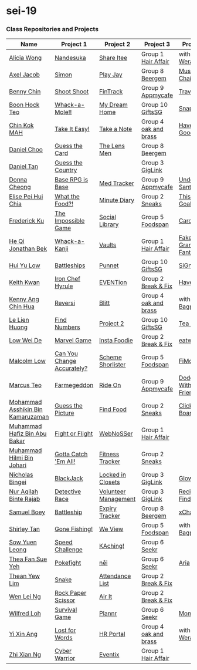 # sei-19



### Class Repositories and Projects
| Name | Project 1 | Project 2 | Project 3 | Project 4 |
| ---- | --------- | --------- | --------- | --------- |
|[Alicia Wong](https://github.com/aliciawongg/)|[Nandesuka](https://aliciawongg.github.io/nandesuka/)|[Share Itee](https://calm-everglades-54541.herokuapp.com/shareitee)|Group 1 <br/> [Hair Affair](https://hairaffair.herokuapp.com/)|with Yi Xin <br/> [Weraoke](https://weraoke.herokuapp.com)|
|[Axel Jacob](https://github.com/axejacob)|[Simon](https://axejacob.github.io/simon/)|[Play Jay](https://gentle-shelf-66558.herokuapp.com/index)|Group 8 <br/> [Beergem](https://beergem.herokuapp.com/)|[Musical Chair](https://musicalchair.herokuapp.com)|
|[Benny Chin](https://github.com/irockmysock/)|[Shoot Shoot](https://irockmysock.github.io/project-1-shootshoot/)|[FinTrack](https://proj2-fintrack.herokuapp.com/login)|Group 9 <br/> [Appmycafe](https://appmycafe.herokuapp.com/)|[Traveliary](https://traveliary.herokuapp.com)|
|[Boon Hock Teo](https://github.com/hockie2)|[Whack-a-Mole!!](https://hockie2.github.io/Project_01/)|[My Dream Home](https://powerful-depths-72950.herokuapp.com/)|Group 10 <br/> [GiftsSG](https://giftssg.herokuapp.com/)|[SnapShot](https://snapshotbeginner.herokuapp.com)|
|[Chin Kok MAH](https://github.com/marcykay)|[Take It Easy!](https://marcykay.github.io/sei-19/project-1/game.html)|[Take a Note](https://sei19takeanote.herokuapp.com/login)|Group 4 <br/> [oak and brass](https://oakandbrass.herokuapp.com/)|[Have A Good Day](https://sei19-haveagoodday.herokuapp.com)|
|[Daniel Choo](https://github.com/yoda14)|[Guess the Card](https://yoda14.github.io/sei-19/newFinish/arrays.html)|[The Lens Men](https://sheltered-mesa-42259.herokuapp.com/)|Group 8 <br/> [Beergem](https://beergem.herokuapp.com/)||
|[Daniel Tan](https://github.com/aikchongtan)|[Guess the Country](https://aikchongtan.github.io/sei-19/)||Group 3 <br/> [GigLink](https://gig-link.herokuapp.com)||
|[Donna Cheong](https://github.com/DonC24)|[Base RPG is Base](https://donc24.github.io/sei-19/project-1/index.html)|[Med Tracker](https://gentle-stream-42227.herokuapp.com/)|Group 9 <br/> [Appmycafe](https://appmycafe.herokuapp.com/)|[Undercover Santa](https://undercoversanta.herokuapp.com)|
|[Elise Pei Hui Chia](https://github.com/smallfurrr/)|[What the Food?!](https://smallfurrr.github.io/elise-project-1-game/html/)|[Minute Diary](http://minute-diary.herokuapp.com/)|Group 2 <br/> [Sneaks](https://sneaks.herokuapp.com/)|[This Is Goals](https://thisisgoals.herokuapp.com)|
|[Frederick Ku](https://github.com/FrederickKu)|[The Impossible Game](https://frederickku.github.io/The-Impossible-Game/)|[Social Library](https://immense-beach-45472.herokuapp.com/)|Group 5 <br/> [Foodspan](https://food-span.herokuapp.com/)|[Cardlet](https://ga-cardlet.herokuapp.com)|
|[He Qi Jonathan Bek](https://github.com/apooshoo)|[Whack-a-Kanji](https://apooshoo.github.io/whackakanji/)|[Vaults](https://blooming-scrubland-46815.herokuapp.com/)|Group 1 <br/> [Hair Affair](https://hairaffair.herokuapp.com/)|[Fake Granblue Fantasy](https://fake-granblue.herokuapp.com)|
|[Hui Yu Low](https://github.com/sharkyu3)|[Battleships](https://sharkyu3.github.io/Battleships/)|[Punnet](https://pu-nnet.herokuapp.com/)|Group 10 <br/> [GiftsSG](https://giftssg.herokuapp.com/)|[SiGn](https://sign-sg.herokuapp.com/)|
|[Keith Kwan](https://github.com/w0bbbles)|[Iron Chef Hyrule](https://w0bbbles.github.io/keithtest/Project%201/)|[EVENTion](https://immense-island-47631.herokuapp.com/)|Group 2 <br/> [Break & Fix](https://break-and-fix.herokuapp.com/)|[Have Done](https://have-done.herokuapp.com)|
|[Kenny Ang Chin Hua](https://github.com/kach92)|[Reversi](https://kach92.github.io/Reversi/)|[Blitt](https://blitt.herokuapp.com/blitt/login)|Group 4 <br/> [oak and brass](https://oakandbrass.herokuapp.com/)|with Shirley <br/> [Bagpacker](https://bagpacker.herokuapp.com)|
|[Le Lien Huong](github.com/janetle)|[Find Numbers](https://janetle.github.io/Janetle-GA-project-1/)|[Project 2](http://ga-project-2-2019.herokuapp.com/)|Group 10 <br/> [GiftsSG](https://giftssg.herokuapp.com/)|[Tea Lovers](https://tea-lovers.herokuapp.com)|
|[Low Wei De](https://github.com/BenBear93)|[Marvel Game](https://benbear93.github.io/sei-19/project-1/)|[Insta Foodie](https://instafoodie.herokuapp.com/login)|Group 2 <br/> [Break & Fix](https://break-and-fix.herokuapp.com/)|[eatwat](https://eatwat.herokuapp.com)|
|[Malcolm Low](https://github.com/MalcolmLow83)|[Can You Change Accurately?](https://malcolmlow83.github.io/project1_changeGame)|[Scheme Shorlister](https://scheme-shortlister.herokuapp.com/)|Group 5 <br/> [Foodspan](https://food-span.herokuapp.com/)|[FiMort](https://fimort.herokuapp.com)|
|[Marcus Teo](https://github.com/MadnessAntipathy)|[Farmegeddon](https://madnessantipathy.github.io/farmegeddon/)|[Ride On](https://frozen-anchorage-20922.herokuapp.com/home)|Group 9 <br/> [Appmycafe](https://appmycafe.herokuapp.com/)|[Dodging With Friends](https://dodging-with-friends.herokuapp.com)|
|[Mohammad Asshikin Bin Kamaruzaman](https://github.com/kinskin)|[Guess the Picture](https://kinskin.github.io/guess-the-word/)|[Find Food](https://kinskin.herokuapp.com/findfood)|Group 2 <br/> [Sneaks](https://sneaks.herokuapp.com/)|[Click-Board](https://clickboard.herokuapp.com)|
|[Muhammad Hafiz Bin Abu Bakar](https://github.com/eenfeeneet)|[Fight or Flight](https://eenfeeneet.github.io/sei-19/project-1/index.html)|[WebNoSSer](https://gentle-lowlands-81305.herokuapp.com/webnosser)|Group 1 <br/> [Hair Affair](https://hairaffair.herokuapp.com/)||
|[Muhammad Hilmi Bin Johari](https://github.com/emijay)|[Gotta Catch 'Em All!](https://emijay.github.io/Project-One/)|[Fitness Tracker](https://enigmatic-taiga-30879.herokuapp.com/home)|Group 2 <br/> [Sneaks](https://sneaks.herokuapp.com/)||
|[Nicholas Bingei](https://github.com/nbinged)|[BlackJack](https://nbinged.github.io/BlackJack/)|[Locked in Closets](https://locked-in-closets.herokuapp.com/login)|Group 3 <br/> [GigLink](https://gig-link.herokuapp.com)|[GlowUp](https://glowupapp.herokuapp.com)|
|[Nur Aqilah Binte Rajab](https://github.com/aqilahrajab/)|[Detective Race](https://aqilahrajab.github.io/Detective-Game/)|[Volunteer Management](https://shrouded-bayou-46902.herokuapp.com/login)|Group 3 <br/> [GigLink](https://gig-link.herokuapp.com)|[Recipe Finder](https://recipename.herokuapp.com)|
|[Samuel Boey](https://github.com/samboey/)|[Battleship](https://samboey.github.io/battleship/)|[Expiry Tracker](https://expiry-tracker.herokuapp.com)|Group 8 <br/> [Beergem](https://beergem.herokuapp.com/)|[xChange](https://xchangers.herokuapp.com)|
|[Shirley Tan](https://github.com/shirleytwl)|[Gone Fishing!](https://shirleytwl.github.io/gone-fishing/)|[We View](https://yt-weview.herokuapp.com/)|Group 5 <br/> [Foodspan](https://food-span.herokuapp.com/)|with Kenny <br/> [Bagpacker](https://bagpacker.herokuapp.com)|
|[Sow Yuen Leong](https://github.com/sowyuen)|[Speed Challenge](https://sowyuen.github.io/ga-firstproject/)|[KAching!](https://hidden-wildwood-61434.herokuapp.com)|Group 6 <br/> [Seekr](https://proj-seekr.herokuapp.com/)||
|[Thea Fan Sue Yeh](https://github.com/thea-fan)|[Pokefight](https://thea-fan.github.io/pokefight/)|[nēi](https://project-nei.herokuapp.com/#)|Group 6 <br/> [Seekr](https://proj-seekr.herokuapp.com/)|[Aria](https://aria-voice.herokuapp.com)|
|[Thean Yew Lim](https://github.com/limty/)|[Snake](https://tyli.ml/project-1/)|[Attendance List](https://ga-sei-project-2-lty.herokuapp.com/)|Group 2 <br/> [Break & Fix](https://break-and-fix.herokuapp.com/)||
|[Wen Lei Ng](https://github.com/gitwenlei)|[Rock Paper Scissor](https://gitwenlei.github.io/project-1-rock-paper-scissor/)|[Air It](http://sleepy-wave-35946.herokuapp.com/)|Group 2 <br/> [Break & Fix](https://break-and-fix.herokuapp.com/)||
|[Wilfred Loh](https://github.com/wilfredloh)|[Survival Game](https://wilfredloh.github.io/project1-survivalgame/)|[Plannr](https://plannr-productive-app.herokuapp.com)|Group 6 <br/> [Seekr](https://proj-seekr.herokuapp.com/)|[Moments](https://momentscards.herokuapp.com)|
|[Yi Xin Ang](https://github.com/artylope)|[Lost for Words](https://artylope.github.io/lostforwords/)|[HR Portal]( https://yixinhrportal.herokuapp.com/login)|Group 4 <br/> [oak and brass](https://oakandbrass.herokuapp.com/)|with Alicia <br/> [Weraoke](https://weraoke.herokuapp.com)|
|[Zhi Xian Ng](https://github.com/caspianzx)|[Cyber Warrior](https://caspianzx.github.io/Cyber_Warrior/)|[Eventix](https://stormy-ocean-97277.herokuapp.com/events)|Group 1 <br/> [Hair Affair](https://hairaffair.herokuapp.com/)||
